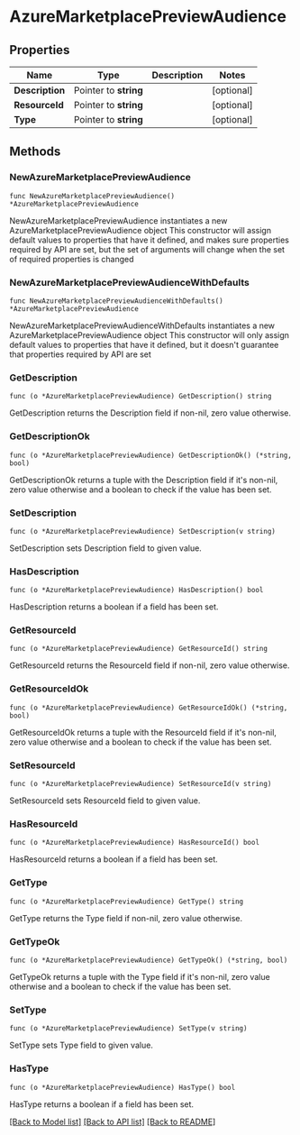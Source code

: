 # AzureMarketplacePreviewAudience

## Properties

Name | Type | Description | Notes
------------ | ------------- | ------------- | -------------
**Description** | Pointer to **string** |  | [optional] 
**ResourceId** | Pointer to **string** |  | [optional] 
**Type** | Pointer to **string** |  | [optional] 

## Methods

### NewAzureMarketplacePreviewAudience

`func NewAzureMarketplacePreviewAudience() *AzureMarketplacePreviewAudience`

NewAzureMarketplacePreviewAudience instantiates a new AzureMarketplacePreviewAudience object
This constructor will assign default values to properties that have it defined,
and makes sure properties required by API are set, but the set of arguments
will change when the set of required properties is changed

### NewAzureMarketplacePreviewAudienceWithDefaults

`func NewAzureMarketplacePreviewAudienceWithDefaults() *AzureMarketplacePreviewAudience`

NewAzureMarketplacePreviewAudienceWithDefaults instantiates a new AzureMarketplacePreviewAudience object
This constructor will only assign default values to properties that have it defined,
but it doesn't guarantee that properties required by API are set

### GetDescription

`func (o *AzureMarketplacePreviewAudience) GetDescription() string`

GetDescription returns the Description field if non-nil, zero value otherwise.

### GetDescriptionOk

`func (o *AzureMarketplacePreviewAudience) GetDescriptionOk() (*string, bool)`

GetDescriptionOk returns a tuple with the Description field if it's non-nil, zero value otherwise
and a boolean to check if the value has been set.

### SetDescription

`func (o *AzureMarketplacePreviewAudience) SetDescription(v string)`

SetDescription sets Description field to given value.

### HasDescription

`func (o *AzureMarketplacePreviewAudience) HasDescription() bool`

HasDescription returns a boolean if a field has been set.

### GetResourceId

`func (o *AzureMarketplacePreviewAudience) GetResourceId() string`

GetResourceId returns the ResourceId field if non-nil, zero value otherwise.

### GetResourceIdOk

`func (o *AzureMarketplacePreviewAudience) GetResourceIdOk() (*string, bool)`

GetResourceIdOk returns a tuple with the ResourceId field if it's non-nil, zero value otherwise
and a boolean to check if the value has been set.

### SetResourceId

`func (o *AzureMarketplacePreviewAudience) SetResourceId(v string)`

SetResourceId sets ResourceId field to given value.

### HasResourceId

`func (o *AzureMarketplacePreviewAudience) HasResourceId() bool`

HasResourceId returns a boolean if a field has been set.

### GetType

`func (o *AzureMarketplacePreviewAudience) GetType() string`

GetType returns the Type field if non-nil, zero value otherwise.

### GetTypeOk

`func (o *AzureMarketplacePreviewAudience) GetTypeOk() (*string, bool)`

GetTypeOk returns a tuple with the Type field if it's non-nil, zero value otherwise
and a boolean to check if the value has been set.

### SetType

`func (o *AzureMarketplacePreviewAudience) SetType(v string)`

SetType sets Type field to given value.

### HasType

`func (o *AzureMarketplacePreviewAudience) HasType() bool`

HasType returns a boolean if a field has been set.


[[Back to Model list]](../README.md#documentation-for-models) [[Back to API list]](../README.md#documentation-for-api-endpoints) [[Back to README]](../README.md)


